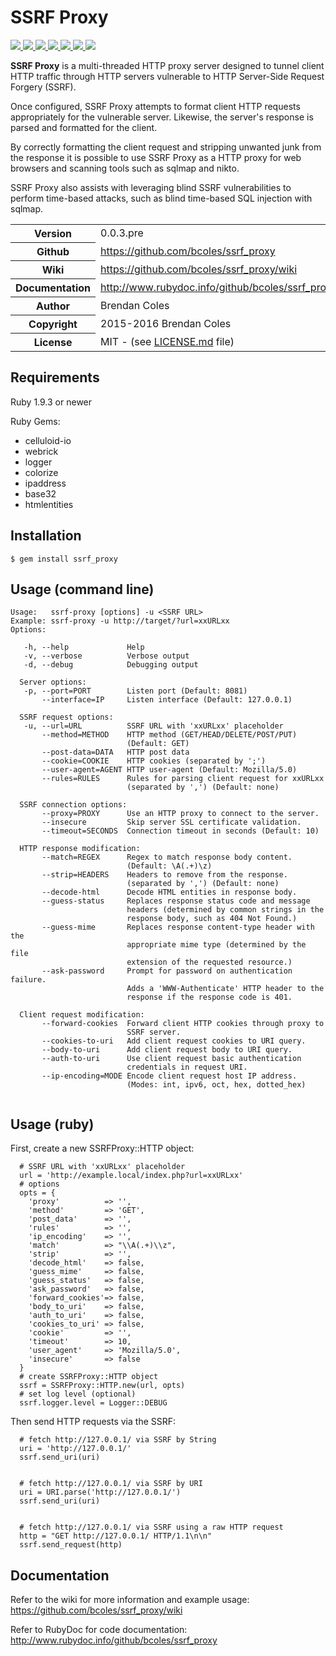 # SSRF Proxy

<a href="https://github.com/bcoles/ssrf_proxy" target="_blank">
  <img src="https://img.shields.io/badge/version-0.0.3.pre-brightgreen.svg"/>
</a>
<a href="https://travis-ci.org/bcoles-ci/ssrf_proxy" target="_blank">
  <img src="https://api.travis-ci.org/bcoles-ci/ssrf_proxy.svg?branch=master"/>
</a>
<a href="https://www.versioneye.com/ruby/ssrf_proxy/" target="_blank">
  <img src="https://img.shields.io/versioneye/d/ruby/ssrf_proxy.svg"/>
</a>
<a href="https://hakiri.io/github/bcoles-ci/ssrf_proxy/master/" target="_blank">
  <img src="https://hakiri.io/github/bcoles-ci/ssrf_proxy/master.svg"/>
</a>
<a href="https://codeclimate.com/github/bcoles/ssrf_proxy" target="_blank">
  <img src="https://codeclimate.com/github/bcoles/ssrf_proxy/badges/gpa.svg"/>
</a>
<a href="https://inch-ci.org/github/bcoles/ssrf_proxy" target="_blank">
  <img src="https://inch-ci.org/github/bcoles/ssrf_proxy.svg?branch=master"/>
</a>
<a href="https://github.com/bcoles/ssrf_proxy/blob/master/LICENSE.md" target="_blank">
  <img src="https://img.shields.io/badge/license-MIT-brightgreen.svg"/>
</a>

**SSRF Proxy** is a multi-threaded HTTP proxy server designed
to tunnel client HTTP traffic through HTTP servers vulnerable
to HTTP Server-Side Request Forgery (SSRF).

Once configured, SSRF Proxy attempts to format client HTTP
requests appropriately for the vulnerable server. Likewise,
the server's response is parsed and formatted for the client.

By correctly formatting the client request and stripping
unwanted junk from the response it is possible to use
SSRF Proxy as a HTTP proxy for web browsers and scanning
tools such as sqlmap and nikto.

SSRF Proxy also assists with leveraging blind SSRF
vulnerabilities to perform time-based attacks, such
as blind time-based SQL injection with sqlmap.

<table>
  <tr>
    <th>Version</th>
    <td>0.0.3.pre</td>
  </tr>
  <tr>
    <th>Github</th>
    <td>
      <a href="https://github.com/bcoles/ssrf_proxy">https://github.com/bcoles/ssrf_proxy</a>
    </td>
  </tr>
  <tr>
    <th>Wiki</th>
    <td><a href="https://github.com/bcoles/ssrf_proxy/wiki">https://github.com/bcoles/ssrf_proxy/wiki</a></td>
  </tr>
  <tr>
    <th>Documentation</th>
    <td>
      <a href="http://www.rubydoc.info/github/bcoles/ssrf_proxy" target="_blank">http://www.rubydoc.info/github/bcoles/ssrf_proxy</a>
    </td>
  </tr>
  <tr>
    <th>Author</th>
    <td>Brendan Coles</td>
  </tr>
  <tr>
    <th>Copyright</th>
    <td>2015-2016 Brendan Coles</td>
  </tr>
  <tr>
    <th>License</th>
    <td>MIT - (see <a href="https://github.com/bcoles/ssrf_proxy/blob/master/LICENSE.md">LICENSE.md</a> file)</td>
  </tr>
</table>


## Requirements

Ruby 1.9.3 or newer

Ruby Gems:

- celluloid-io
- webrick
- logger
- colorize
- ipaddress
- base32
- htmlentities

## Installation

```
$ gem install ssrf_proxy
```

## Usage (command line)

```
Usage:   ssrf-proxy [options] -u <SSRF URL>
Example: ssrf-proxy -u http://target/?url=xxURLxx
Options:

   -h, --help             Help
   -v, --verbose          Verbose output
   -d, --debug            Debugging output

  Server options:
   -p, --port=PORT        Listen port (Default: 8081)
       --interface=IP     Listen interface (Default: 127.0.0.1)

  SSRF request options:
   -u, --url=URL          SSRF URL with 'xxURLxx' placeholder
       --method=METHOD    HTTP method (GET/HEAD/DELETE/POST/PUT)
                          (Default: GET)
       --post-data=DATA   HTTP post data
       --cookie=COOKIE    HTTP cookies (separated by ';')
       --user-agent=AGENT HTTP user-agent (Default: Mozilla/5.0)
       --rules=RULES      Rules for parsing client request for xxURLxx
                          (separated by ',') (Default: none)

  SSRF connection options:
       --proxy=PROXY      Use an HTTP proxy to connect to the server.
       --insecure         Skip server SSL certificate validation.
       --timeout=SECONDS  Connection timeout in seconds (Default: 10)

  HTTP response modification:
       --match=REGEX      Regex to match response body content.
                          (Default: \A(.+)\z)
       --strip=HEADERS    Headers to remove from the response.
                          (separated by ',') (Default: none)
       --decode-html      Decode HTML entities in response body.
       --guess-status     Replaces response status code and message
                          headers (determined by common strings in the
                          response body, such as 404 Not Found.)
       --guess-mime       Replaces response content-type header with the
                          appropriate mime type (determined by the file
                          extension of the requested resource.)
       --ask-password     Prompt for password on authentication failure.
                          Adds a 'WWW-Authenticate' HTTP header to the
                          response if the response code is 401.

  Client request modification:
       --forward-cookies  Forward client HTTP cookies through proxy to
                          SSRF server.
       --cookies-to-uri   Add client request cookies to URI query.
       --body-to-uri      Add client request body to URI query.
       --auth-to-uri      Use client request basic authentication
                          credentials in request URI.
       --ip-encoding=MODE Encode client request host IP address.
                          (Modes: int, ipv6, oct, hex, dotted_hex)


```


## Usage (ruby)

First, create a new SSRFProxy::HTTP object:

```
  # SSRF URL with 'xxURLxx' placeholder
  url = 'http://example.local/index.php?url=xxURLxx'
  # options
  opts = {
    'proxy'          => '',
    'method'         => 'GET',
    'post_data'      => '',
    'rules'          => '',
    'ip_encoding'    => '',
    'match'          => "\\A(.+)\\z",
    'strip'          => '',
    'decode_html'    => false,
    'guess_mime'     => false,
    'guess_status'   => false,
    'ask_password'   => false,
    'forward_cookies'=> false,
    'body_to_uri'    => false,
    'auth_to_uri'    => false,
    'cookies_to_uri' => false,
    'cookie'         => '',
    'timeout'        => 10,
    'user_agent'     => 'Mozilla/5.0',
    'insecure'       => false
  }
  # create SSRFProxy::HTTP object
  ssrf = SSRFProxy::HTTP.new(url, opts)
  # set log level (optional)
  ssrf.logger.level = Logger::DEBUG
```

Then send HTTP requests via the SSRF:

```
  # fetch http://127.0.0.1/ via SSRF by String
  uri = 'http://127.0.0.1/'
  ssrf.send_uri(uri)


  # fetch http://127.0.0.1/ via SSRF by URI
  uri = URI.parse('http://127.0.0.1/')
  ssrf.send_uri(uri)


  # fetch http://127.0.0.1/ via SSRF using a raw HTTP request
  http = "GET http://127.0.0.1/ HTTP/1.1\n\n"
  ssrf.send_request(http)
```

## Documentation

Refer to the wiki for more information and example usage:
https://github.com/bcoles/ssrf_proxy/wiki

Refer to RubyDoc for code documentation:
http://www.rubydoc.info/github/bcoles/ssrf_proxy
